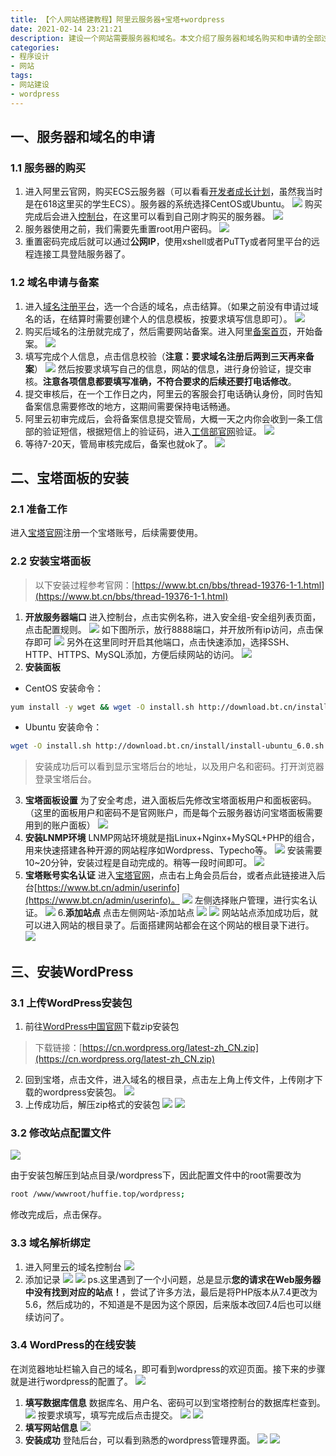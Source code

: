 ```yaml
---
title: 【个人网站搭建教程】阿里云服务器+宝塔+wordpress
date: 2021-02-14 23:21:21
description: 建设一个网站需要服务器和域名。本文介绍了服务器和域名购买和申请的全部过程，以及后续服务器配置，wordpress安装，直到博客顺利搭建的全过程，供参考。
categories:
- 程序设计
- 网站
tags:
- 网站建设
- wordpress
---
```


## 一、服务器和域名的申请

### 1.1 服务器的购买
1. 进入阿里云官网，购买ECS云服务器（可以看看[开发者成长计划](https://developer.aliyun.com/plan/promotion/1?spm=a2c6h.13813017.1364563.d100010001.5ab41d3cmWpHDS&utm_content=g_1000199894)，虽然我当时是在618这里买的学生ECS）。服务器的系统选择CentOS或Ubuntu。
![](https://gitee.com/huffiema/pictures/raw/master/image/202112231629303-ali-bt-wp-1.png)
购买完成后会进入[控制台](https://ecs.console.aliyun.com/)，在这里可以看到自己刚才购买的服务器。
![](https://gitee.com/huffiema/pictures/raw/master/image/202112231630259-ali-bt-wp-2.png)
2. 服务器使用之前，我们需要先重置root用户密码。
![](https://gitee.com/huffiema/pictures/raw/master/image/202112231630681-ali-bt-wp-3.png)
3. 重置密码完成后就可以通过**公网IP**，使用xshell或者PuTTy或者阿里平台的远程连接工具登陆服务器了。

### 1.2 域名申请与备案
1. 进入[域名注册平台](https://wanwang.aliyun.com/domain?utm_content=se_1008301712)，选一个合适的域名，点击结算。（如果之前没有申请过域名的话，在结算时需要创建个人的信息模板，按要求填写信息即可）。
![](https://gitee.com/huffiema/pictures/raw/master/image/202112231631536-ali-bt-wp-4.png)
2. 购买后域名的注册就完成了，然后需要网站备案。进入阿里[备案首页](https://beian.aliyun.com/)，开始备案。
![](https://gitee.com/huffiema/pictures/raw/master/image/202112231631757-ali-bt-wp-5.png)
3. 填写完成个人信息，点击信息校验（**注意：要求域名注册后两到三天再来备案**）
![](https://gitee.com/huffiema/pictures/raw/master/image/202112231631006-ali-bt-wp-6.png)
然后按要求填写自己的信息，网站的信息，进行身份验证，提交审核。**注意各项信息都要填写准确，不符合要求的后续还要打电话修改**。
4. 提交审核后，在一个工作日之内，阿里云的客服会打电话确认身份，同时告知备案信息需要修改的地方，这期间需要保持电话畅通。
5. 阿里云初审完成后，会将备案信息提交管局，大概一天之内你会收到一条工信部的验证短信，根据短信上的验证码，进入[工信部官网](https://beian.miit.gov.cn/#/Integrated/ComplaintA)验证。
![](https://gitee.com/huffiema/pictures/raw/master/image/202112231631498-ali-bt-wp-7.png)
6. 等待7-20天，管局审核完成后，备案也就ok了。
![](https://gitee.com/huffiema/pictures/raw/master/image/202112231631767-ali-bt-wp-8.png)

## 二、宝塔面板的安装
### 2.1 准备工作
进入[宝塔官网](https://www.bt.cn/)注册一个宝塔账号，后续需要使用。
### 2.2 安装宝塔面板
>以下安装过程参考官网：[https://www.bt.cn/bbs/thread-19376-1-1.html](https://www.bt.cn/bbs/thread-19376-1-1.html)
1. **开放服务器端口**
进入控制台，点击实例名称，进入安全组-安全组列表页面，点击配置规则。
![](https://gitee.com/huffiema/pictures/raw/master/image/202112231632152-ali-bt-wp-9.png)
如下图所示，放行8888端口，并开放所有ip访问，点击保存即可
![](https://gitee.com/huffiema/pictures/raw/master/image/202112231632312-ali-bt-wp-10.png)
另外在这里同时开启其他端口，点击快速添加，选择SSH、HTTP、HTTPS、MySQL添加，方便后续网站的访问。
![](https://gitee.com/huffiema/pictures/raw/master/image/202112231632208-ali-bt-wp-11.png)
2. **安装面板**
* CentOS 安装命令：
```bash
yum install -y wget && wget -O install.sh http://download.bt.cn/install/install_6.0.sh && sh install.sh
```
* Ubuntu 安装命令：
```bash
wget -O install.sh http://download.bt.cn/install/install-ubuntu_6.0.sh && sudo bash install.sh
```
> 安装成功后可以看到显示宝塔后台的地址，以及用户名和密码。打开浏览器登录宝塔后台。
3. **宝塔面板设置**
为了安全考虑，进入面板后先修改宝塔面板用户和面板密码。（这里的面板用户和密码不是官网账户，而是每个云服务器访问宝塔面板需要用到的账户面板）
![](https://gitee.com/huffiema/pictures/raw/master/image/202112231633585-ali-bt-wp-12.png)
4. **安装LNMP环境**
LNMP网站环境就是指Linux+Nginx+MySQL+PHP的组合，用来快速搭建各种开源的网站程序如Wordpress、Typecho等。
![](https://gitee.com/huffiema/pictures/raw/master/image/202112231633033-ali-bt-wp-13.png)
安装需要10~20分钟，安装过程是自动完成的。稍等一段时间即可。
![](https://gitee.com/huffiema/pictures/raw/master/image/202112231633644-ali-bt-wp-14.png)
5. **宝塔账号实名认证**
进入[宝塔官网](https://www.bt.cn/)，点击右上角会员后台，或者点此链接进入后台[https://www.bt.cn/admin/userinfo](https://www.bt.cn/admin/userinfo)。
![](https://gitee.com/huffiema/pictures/raw/master/image/202112231633993-ali-bt-wp-15.png)
左侧选择账户管理，进行实名认证。
![](https://gitee.com/huffiema/pictures/raw/master/image/202112231634655-ali-bt-wp-16.png)
6.**添加站点**
点击左侧网站-添加站点
![](https://gitee.com/huffiema/pictures/raw/master/image/202112231634375-ali-bt-wp-17.png)
![](https://gitee.com/huffiema/pictures/raw/master/image/202112231634033-ali-bt-wp-18.png)
网站站点添加成功后，就可以进入网站的根目录了。后面搭建网站都会在这个网站的根目录下进行。
![](https://gitee.com/huffiema/pictures/raw/master/image/202112231635182-ali-bt-wp-19.png)
## 三、安装WordPress
### 3.1 上传WordPress安装包
1. 前往[WordPress中国官网](https://cn.wordpress.org/download/)下载zip安装包
> 下载链接：[https://cn.wordpress.org/latest-zh_CN.zip](https://cn.wordpress.org/latest-zh_CN.zip)
2. 回到宝塔，点击文件，进入域名的根目录，点击左上角上传文件，上传刚才下载的wordpress安装包。
![](https://gitee.com/huffiema/pictures/raw/master/image/202112231635535-ali-bt-wp-20.png)
3. 上传成功后，解压zip格式的安装包
![](https://gitee.com/huffiema/pictures/raw/master/image/202112231635231-ali-bt-wp-21.png)
![](https://gitee.com/huffiema/pictures/raw/master/image/202112231635899-ali-bt-wp-22.png)
### 3.2 修改站点配置文件
![](https://gitee.com/huffiema/pictures/raw/master/image/202112231636769-ali-bt-wp-23.png)

由于安装包解压到站点目录/wordpress下，因此配置文件中的root需要改为
```bash
root /www/wwwroot/huffie.top/wordpress;
```
修改完成后，点击保存。
### 3.3 域名解析绑定
1. 进入阿里云的域名控制台
![](https://gitee.com/huffiema/pictures/raw/master/image/202112231636690-ali-bt-wp-24.png)
2. 添加记录
![](https://gitee.com/huffiema/pictures/raw/master/image/202112231636345-ali-bt-wp-25.png)
![](https://gitee.com/huffiema/pictures/raw/master/image/202112231637130-ali-bt-wp-26.png)
ps.这里遇到了一个小问题，总是显示**您的请求在Web服务器中没有找到对应的站点！**，尝试了许多方法，最后是将PHP版本从7.4更改为5.6，然后成功的，不知道是不是因为这个原因，后来版本改回7.4后也可以继续访问了。
### 3.4 WordPress的在线安装
在浏览器地址栏输入自己的域名，即可看到wordpress的欢迎页面。接下来的步骤就是进行wordpress的配置了。
![](https://gitee.com/huffiema/pictures/raw/master/image/202112231637983-ali-bt-wp-27.png)

1. **填写数据库信息**
数据库名、用户名、密码可以到宝塔控制台的数据库栏查到。
![](https://gitee.com/huffiema/pictures/raw/master/image/202112231637649-ali-bt-wp-28.png)
按要求填写，填写完成后点击提交。
![](https://gitee.com/huffiema/pictures/raw/master/image/202112231637587-ali-bt-wp-29.png)
![](https://gitee.com/huffiema/pictures/raw/master/image/202112231637349-ali-bt-wp-30.png)
2. **填写网站信息**
![](https://gitee.com/huffiema/pictures/raw/master/image/202112231638637-ali-bt-wp-31.png)
3. **安装成功**
登陆后台，可以看到熟悉的wordpress管理界面。
![](https://gitee.com/huffiema/pictures/raw/master/image/202112231638272-ali-bt-wp-32.png)
![](https://gitee.com/huffiema/pictures/raw/master/image/202112231638796-ali-bt-wp-33.png)